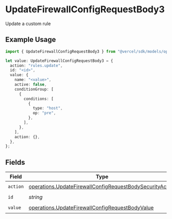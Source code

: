 # UpdateFirewallConfigRequestBody3

Update a custom rule

## Example Usage

```typescript
import { UpdateFirewallConfigRequestBody3 } from "@vercel/sdk/models/operations/updatefirewallconfig.js";

let value: UpdateFirewallConfigRequestBody3 = {
  action: "rules.update",
  id: "<id>",
  value: {
    name: "<value>",
    active: false,
    conditionGroup: [
      {
        conditions: [
          {
            type: "host",
            op: "pre",
          },
        ],
      },
    ],
    action: {},
  },
};
```

## Fields

| Field                                                                                                                                | Type                                                                                                                                 | Required                                                                                                                             | Description                                                                                                                          |
| ------------------------------------------------------------------------------------------------------------------------------------ | ------------------------------------------------------------------------------------------------------------------------------------ | ------------------------------------------------------------------------------------------------------------------------------------ | ------------------------------------------------------------------------------------------------------------------------------------ |
| `action`                                                                                                                             | [operations.UpdateFirewallConfigRequestBodySecurityAction](../../models/operations/updatefirewallconfigrequestbodysecurityaction.md) | :heavy_check_mark:                                                                                                                   | N/A                                                                                                                                  |
| `id`                                                                                                                                 | *string*                                                                                                                             | :heavy_check_mark:                                                                                                                   | N/A                                                                                                                                  |
| `value`                                                                                                                              | [operations.UpdateFirewallConfigRequestBodyValue](../../models/operations/updatefirewallconfigrequestbodyvalue.md)                   | :heavy_check_mark:                                                                                                                   | N/A                                                                                                                                  |